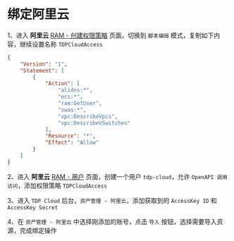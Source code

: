 # 绑定阿里云

1、进入 **阿里云** [RAM - 创建权限策略](https://ram.console.aliyun.com/policies/new) 页面，切换到 `脚本编辑` 模式，复制如下内容，继续设置名称 `TDPCloudAccess`

```json
{
    "Version": "1",
    "Statement": [
        {
            "Action": [
                "alidns:*",
                "ecs:*",
                "ram:GetUser",
                "swas:*",
                "vpc:DescribeVpcs",
                "vpc:DescribeVSwitches"
            ],
            "Resource": "*",
            "Effect": "Allow"
        }
    ]
}
```

2、进入 **阿里云** [RAM - 用户](https://ram.console.aliyun.com/users) 页面，创建一个用户 `tdp-cloud`，允许 `OpenAPI 调用访问`，添加权限策略 `TDPCloudAccess`

3、进入 `TDP Cloud` 后台，`资产管理 - 阿里云`，添加获取到的 `AccessKey ID` 和 `AccessKey Secret`

4、在 `资产管理 - 阿里云` 中选择刚添加的账号，点击 `导入` 按钮，选择需要导入资源，完成绑定操作
